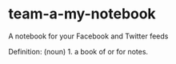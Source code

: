 # team-a-my-notebook
A notebook for your Facebook and Twitter feeds









Definition: 
(noun)
1.
a book of or for notes.
